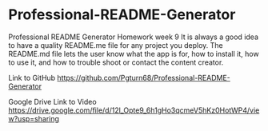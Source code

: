 # Professional-README-Generator
Professional README Generator Homework week 9
It is always a good idea to have a quality README.me file for any project you deploy. The README.md file lets the user
know what the app is for, how to install it, how to use it, and how to trouble shoot or contact the content creator.


Link to GitHub
https://github.com/Pgturn68/Professional-README-Generator

Google Drive Link to Video
https://drive.google.com/file/d/12l_Opte9_6h1gHo3qcmeV5hKz0HotWP4/view?usp=sharing
